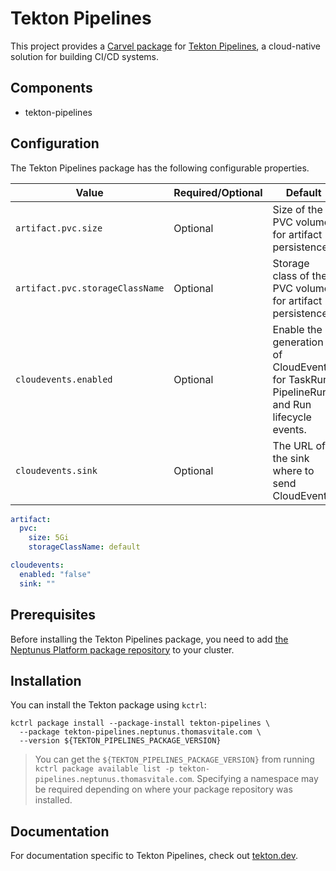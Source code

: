 # Tekton Pipelines

This project provides a [Carvel package](https://carvel.dev/kapp-controller/docs/latest/packaging) for [Tekton Pipelines](https://tekton.dev/docs/pipelines), a cloud-native solution for building CI/CD systems.

## Components

* tekton-pipelines

## Configuration

The Tekton Pipelines package has the following configurable properties.

| Value | Required/Optional | Default | Description |
|-------|-------------------|---------|-------------|
| `artifact.pvc.size` | Optional | Size of the PVC volume for artifact persistence. |
| `artifact.pvc.storageClassName` | Optional | Storage class of the PVC volume for artifact persistence. |
| `cloudevents.enabled` | Optional | Enable the generation of CloudEvents for TaskRun, PipelineRun and Run lifecycle events. |
| `cloudevents.sink` | Optional | The URL of the sink where to send CloudEvents. |

```yaml
artifact:
  pvc:
    size: 5Gi
    storageClassName: default

cloudevents:
  enabled: "false"
  sink: ""
```

## Prerequisites

Before installing the Tekton Pipelines package, you need to add [the Neptunus Platform package repository](https://github.com/neptunus-platform/package-repository) to your cluster.

## Installation

You can install the Tekton package using `kctrl`:

   ```shell
   kctrl package install --package-install tekton-pipelines \
     --package tekton-pipelines.neptunus.thomasvitale.com \
     --version ${TEKTON_PIPELINES_PACKAGE_VERSION}
   ```

   > You can get the `${TEKTON_PIPELINES_PACKAGE_VERSION}` from running `kctrl
   > package available list -p tekton-pipelines.neptunus.thomasvitale.com`.
   > Specifying a namespace may be required depending on where your package
   > repository was installed.

## Documentation

For documentation specific to Tekton Pipelines, check out [tekton.dev](https://tekton.dev).

